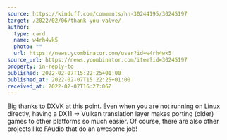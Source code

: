 ```yaml
---
source: https://kinduff.com/comments/hn-30244195/30245197
target: /2022/02/06/thank-you-valve/
author:
  type: card
  name: w4rh4wk5
  photo: ""
  url: https://news.ycombinator.com/user?id=w4rh4wk5
source_url: https://news.ycombinator.com/item?id=30245197
property: in-reply-to
published: 2022-02-07T15:22:25+01:00
published_at: 2022-02-07T15:22:25+01:00
received_at: 2022-02-07T16:27:06Z
---
```


Big thanks to DXVK at this point. Even when you are not running on Linux directly, having a DX11 -> Vulkan translation layer makes porting (older) games to other platforms so much easier.
Of course, there are also other projects like FAudio that do an awesome job!
